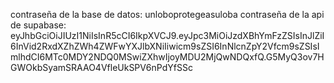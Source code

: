 contraseña de la base de datos: unloboprotegeasuloba
contraseña de la api de supabase: eyJhbGciOiJIUzI1NiIsInR5cCI6IkpXVCJ9.eyJpc3MiOiJzdXBhYmFzZSIsInJlZiI6InVid2RxdXZhZWh4ZWFwYXJlbXNiIiwicm9sZSI6InNlcnZpY2Vfcm9sZSIsImlhdCI6MTc0MDY2NDQ0MSwiZXhwIjoyMDU2MjQwNDQxfQ.G5MyQ3ov7HGWOkbSyamSRAAO4VfleUkSPV6nPdYfSSc